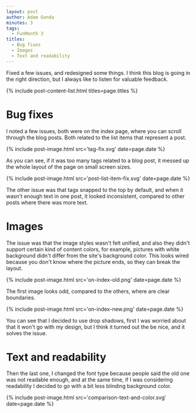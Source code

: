 ```yaml
---
layout: post
author: Adam Gonda
minutes: 3
tags:
  - FunMonth 3
titles:
  - Bug fixes
  - Images
  - Text and readability
---
```


Fixed a few issues, and redesigned some things. I think this blog is going in the right direction,
but I always like to listen for valuable feedback.

{% include post-content-list.html titles=page.titles %}

# Bug fixes

I noted a few issues, both were on the index page, where you can scroll through the blog posts. Both related to the list items that represent a post.

{% include post-image.html
  src='tag-fix.svg'
  date=page.date
%}

As you can see, if it was too many tags related to a blog post, it messed up the whole layout of the page on small screen sizes.

{% include post-image.html
  src='post-list-item-fix.svg'
  date=page.date
%}

The other issue was that tags snapped to the top by default, and when it wasn't enough text in one post, it looked inconsistent, compared to other posts where there was more text.

# Images

The issue was that the image styles wasn't felt unified, and also they didn't support certain kind of content colors, for example, pictures with white background didn't differ from the site's background color. This looks wired because you don't know where the picture ends, so they can break
the layout.

{% include post-image.html
  src='on-index-old.png'
  date=page.date
%}

The first image looks odd, compared to the others, where are clear boundaries.

{% include post-image.html
  src='on-index-new.png'
  date=page.date
%}

You can see that I decided to use drop shadows, first I was worried about that it
won't go with my design, but I think it turned out the be nice, and it solves the issue.

# Text and readability

Then the last one, I changed the font type because people said the old one was not readable enough,
and at the same time, if I was considering readability I decided to go with a bit less blinding background color.

{% include post-image.html
  src='comparison-text-and-color.svg'
  date=page.date
%}
